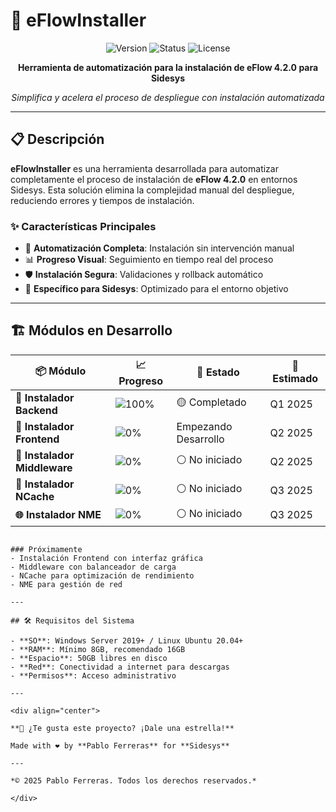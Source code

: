 # 🚀 eFlowInstaller

<div align="center">
  
  ![Version](https://img.shields.io/badge/version-v0.2.0--alpha-blue?style=for-the-badge&logo=semantic-release)
  ![Status](https://img.shields.io/badge/status-En%20Desarrollo-orange?style=for-the-badge&logo=github-actions)
  ![License](https://img.shields.io/badge/license-MIT-green?style=for-the-badge&logo=open-source-initiative)
  
  **Herramienta de automatización para la instalación de eFlow 4.2.0 para Sidesys**
  
  *Simplifica y acelera el proceso de despliegue con instalación automatizada*

</div>

---

## 📋 Descripción

**eFlowInstaller** es una herramienta desarrollada para automatizar completamente el proceso de instalación de **eFlow 4.2.0** en entornos Sidesys. Esta solución elimina la complejidad manual del despliegue, reduciendo errores y tiempos de instalación.

### ✨ Características Principales

- 🔧 **Automatización Completa**: Instalación sin intervención manual
- 📊 **Progreso Visual**: Seguimiento en tiempo real del proceso
- 🛡️ **Instalación Segura**: Validaciones y rollback automático
- 🎯 **Específico para Sidesys**: Optimizado para el entorno objetivo

---

## 🏗️ Módulos en Desarrollo

<table align="center">
<thead>
<tr>
<th>📦 Módulo</th>
<th>📈 Progreso</th>
<th>🚦 Estado</th>
<th>📅 Estimado</th>
</tr>
</thead>
<tbody>
<tr>
<td><strong>🔧 Instalador Backend</strong></td>
<td>
  <img src="https://geps.dev/progress/100" alt="100%" />
</td>
<td>🟡 Completado</td>
<td>Q1 2025</td>
</tr>
<tr>
<td><strong>🎨 Instalador Frontend</strong></td>
<td>
  <img src="https://geps.dev/progress/0" alt="0%" />
</td>
<td>Empezando Desarrollo</td>
<td>Q2 2025</td>
</tr>
<tr>
<td><strong>🔄 Instalador Middleware</strong></td>
<td>
  <img src="https://geps.dev/progress/0" alt="0%" />
</td>
<td>⚪ No iniciado</td>
<td>Q2 2025</td>
</tr>
<tr>
<td><strong>💾 Instalador NCache</strong></td>
<td>
  <img src="https://geps.dev/progress/0" alt="0%" />
</td>
<td>⚪ No iniciado</td>
<td>Q3 2025</td>
</tr>
<tr>
<td><strong>🌐 Instalador NME</strong></td>
<td>
  <img src="https://geps.dev/progress/0" alt="0%" />
</td>
<td>⚪ No iniciado</td>
<td>Q3 2025</td>
</tr>
</tbody>
</table>

```

### Próximamente
- Instalación Frontend con interfaz gráfica
- Middleware con balanceador de carga
- NCache para optimización de rendimiento
- NME para gestión de red

---

## 🛠️ Requisitos del Sistema

- **SO**: Windows Server 2019+ / Linux Ubuntu 20.04+
- **RAM**: Mínimo 8GB, recomendado 16GB
- **Espacio**: 50GB libres en disco
- **Red**: Conectividad a internet para descargas
- **Permisos**: Acceso administrativo

---

<div align="center">

**🌟 ¿Te gusta este proyecto? ¡Dale una estrella!**

Made with ❤️ by **Pablo Ferreras** for **Sidesys**

---

*© 2025 Pablo Ferreras. Todos los derechos reservados.*

</div>